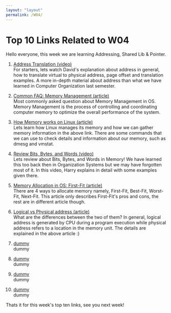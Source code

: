 ```yaml
---
layout: "layout"
permalink: /W04/
---
```


# Top 10 Links Related to W04
Hello everyone, this week we are learning Addressing, Shared Lib & Pointer.

1. [Address Translation (video)](https://www.youtube.com/watch?v=ZjKS1IbiGDA) <br>
   For starters, lets watch David's explanation about address in general, how to translate virtual to physical address, page offset and translation examples. A more in-depth material about address than what we have learned in Computer Organization last semester.
   
2. [Common FAQ: Memory Management (article)](https://www.guru99.com/os-memory-management.html) <br>
   Most commonly asked question about Memory Management in OS. Memory Management is the process of controlling and coordinating computer memory to optimize the overall performance of the system.

3. [How Memory works on Linux (article)](https://linux-audit.com/understanding-memory-information-on-linux-systems/) <br>
   Lets learn how Linux manages its memory and how we can gather memory information in the above link. There are some commands that we can use to check details and information about our memory, such as dmesg and vmstat.

4. [Review Bits, Bytes, and Words (video)](https://www.youtube.com/watch?v=Weyv-V8xz0c) <br>
   Lets review about Bits, Bytes, and Words in Memory! We have learned this too back then in Organization Systems but we may have forgotten most of it. In this video, Harry explains in detail with some examples given there.

5. [Memory Allocation in OS: First-Fit (article)](https://www.geeksforgeeks.org/first-fit-allocation-in-operating-systems/) <br>
   There are 4 ways to allocate memory namely, First-Fit, Best-Fit, Worst-Fit, Next-Fit. This article only describes First-Fit's pros and cons, the rest are in different article though.
   
6. [Logical vs Physical address (article)](https://techdifferences.com/difference-between-logical-and-physical-address.html) <br>
   What are the differences between the two of them? In general, logical address is generated by CPU during a program execution while physical address refers to a location in the memory unit. The details are explained in the above article :)
   
7. [dummy](https://www.youtube.com) <br>
   dummy

8. [dummy](https://www.youtube.com/) <br>
   dummy

9. [dummy](https://www.youtube.com) <br>
   dummy
   
10. [dummy](https:/www.youtube.com) <br>
    dummy
    
Thats it for this week's top ten links, see you next week!
   

